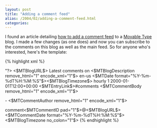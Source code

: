 ```yaml
---
layout: post
title: "Adding a comment feed"
alias: /2004/02/adding-a-comment-feed.html
categories:
---
```

I found an article detailing [how to add a comment feed](http://tweezersedge.com/archives/2003/10/000157.html) to a [Movable Type](http://www.movabletype.org) blog. I made a few changes (as one does) and now you can subscribe to the comments on this blog as well as the main feed. So for anyone who's interested, here's the template:

{% highlight xml %}
<?xml version="1.0" encoding="<$MTPublishCharset$>"?>
<rss version="2.0" xmlns:dc="http://purl.org/dc/elements/1.1/" xmlns:sy="http://purl.org/rss/1.0/modules/syndication/" xmlns:admin="http://webns.net/mvcb/" xmlns:rdf="http://www.w3.org/1999/02/22-rdf-syntax-ns#">
  <channel>
    <title><$MTBlogName remove_html="1" encode_xml="1"$> - Comments</title>
    <link><$MTBlogURL$></link>
    <description>Latest comments on <$MTBlogDescription remove_html="1" encode_xml="1"$></description>
    <dc:language>en-us</dc:language>
    <dc:lastBuildDate><$MTDate format="%Y-%m-%dT%H:%M:%S"$><$MTBlogTimezone$></dc:lastBuildDate>
    <admin:generatorAgent rdf:resource="http://www.movabletype.org/?v=<$MTVersion$>" />
    <sy:updatePeriod>hourly</sy:updatePeriod>
    <sy:updateFrequency>1</sy:updateFrequency>
    <sy:updateBase>2000-01-01T12:00+00:00</sy:updateBase>
    <MTComments lastn="20">
      <item>
        <title>Comment on "<MTCommentEntry><$MTEntryTitle remove_html="1" encode_xml="1"$></MTCommentEntry>"</title>
        <link><MTCommentEntry><$MTEntryLink$></MTCommentEntry>#comments</link>
        <description><$MTCommentBody remove_html="1" encode_xml="1"$><p>- <$MTCommentAuthor remove_html="1" encode_xml="1"$></p></description>
        <guid isPermaLink="false">comment<$MTCommentID pad="1"$>@<$MTBlogURL$></guid>
        <dc:pubDate><$MTCommentDate format="%Y-%m-%dT%H:%M:%S"$> <$MTBlogTimezone no_colon="1"$></dc:pubDate>
      </item>
    </MTComments>
  </channel>
</rss>
{% endhighlight %}
